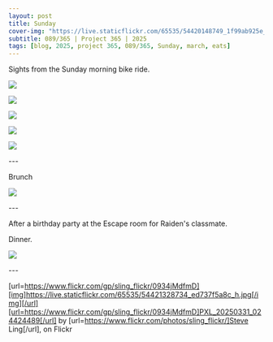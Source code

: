 ```yaml
---
layout: post
title: Sunday
cover-img: "https://live.staticflickr.com/65535/54420148749_1f99ab925e_h.jpg"
subtitle: 089/365 | Project 365 | 2025
tags: [blog, 2025, project 365, 089/365, Sunday, march, eats]
---
```

<style>
  .intro-header.big-img {
    background-position:center; 
  }
</style>
Sights from the Sunday morning bike ride.
<p class="post-img-wrap">
  <img src="https://live.staticflickr.com/65535/54420148749_1f99ab925e_h.jpg">
</p>
<p class="post-img-wrap">
  <img src="https://live.staticflickr.com/65535/54420200868_76da93e64e_h.jpg">
</p>
<p class="post-img-wrap">
  <img src="https://live.staticflickr.com/65535/54420341495_8d23ac3dce_h.jpg">
</p>
<p class="post-img-wrap">
  <img src="https://live.staticflickr.com/65535/54420201378_e07420c7e9_h.jpg">
</p>
<p class="post-img-wrap">
  <img src="https://live.staticflickr.com/65535/54420341855_e1bb47c56c_h.jpg">
</p>
---

Brunch
<p class="post-img-wrap">
  <img src="https://live.staticflickr.com/65535/54420237978_20805d28dc_h.jpg">
</p>
---

After a birthday party at the Escape room for Raiden's classmate.

Dinner.
<p class="post-img-wrap">
  <img src="https://live.staticflickr.com/65535/54421328734_ed737f5a8c_h.jpg">
</p>
---


[url=https://www.flickr.com/gp/sling_flickr/0934jMdfmD][img]https://live.staticflickr.com/65535/54421328734_ed737f5a8c_h.jpg[/img][/url][url=https://www.flickr.com/gp/sling_flickr/0934jMdfmD]PXL_20250331_024424489[/url] by [url=https://www.flickr.com/photos/sling_flickr/]Steve Ling[/url], on Flickr
